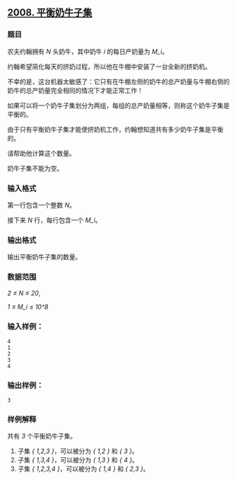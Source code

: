 ## [2008. 平衡奶牛子集](https://www.acwing.com/problem/content/2010/)

### 题目

农夫约翰拥有 *N* 头奶牛，其中奶牛 *i* 的每日产奶量为 *M_i*。

约翰希望简化每天的挤奶过程，所以他在牛棚中安装了一台全新的挤奶机。

不幸的是，这台机器太敏感了：它只有在牛棚左侧的奶牛的总产奶量与牛棚右侧的奶牛的总产奶量完全相同的情况下才能正常工作！

如果可以将一个奶牛子集划分为两组，每组的总产奶量相等，则称这个奶牛子集是平衡的。

由于只有平衡奶牛子集才能使挤奶机工作，约翰想知道共有多少奶牛子集是平衡的。

请帮助他计算这个数量。

奶牛子集不能为空。

### 输入格式

第一行包含一个整数 *N*。

接下来 *N* 行，每行包含一个 *M_i*。

### 输出格式

输出平衡奶牛子集的数量。

### 数据范围

*2 ≤ N ≤ 20*,

*1 ≤ M_i ≤ 10^8*

### 输入样例：

```
4
1
2
3
4
```

### 输出样例：

```
3
```

### 样例解释

共有 *3* 个平衡奶牛子集。

1. 子集 *{ 1,2,3 }*，可以被分为 *{ 1,2 }* 和 *{ 3 }*。
2. 子集 *{ 1,3,4 }*，可以被分为 *{ 1,3 }* 和 *{ 4 }*。
3. 子集 *{ 1,2,3,4 }*，可以被分为 *{ 1,4 }* 和 *{ 2,3 }*。
